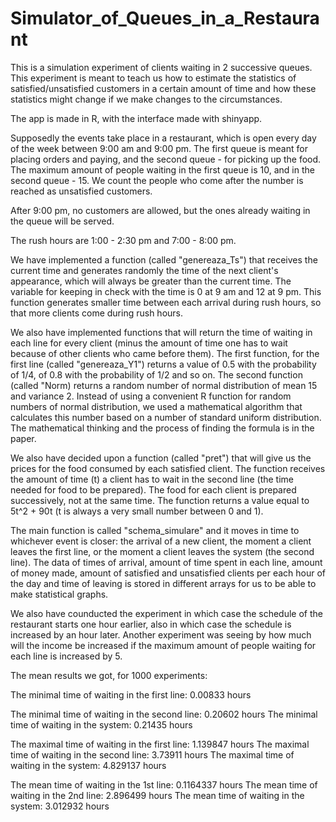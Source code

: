 # Simulator_of_Queues_in_a_Restaurant

This is a simulation experiment of clients waiting in 2 successive queues. This experiment is meant to teach us how to estimate the statistics of satisfied/unsatisfied customers in a certain amount of time and how these statistics might change if we make changes to the circumstances.

The app is made in R, with the interface made with shinyapp.

Supposedly the events take place in a restaurant, which is open every day of the week between 9:00 am and 9:00 pm. The first queue is meant for placing orders and paying, and the second queue - for picking up the food. The maximum amount of people waiting in the first queue is 10, and in the second queue - 15. We count the people who come after the number is reached as unsatisfied customers. 

After 9:00 pm, no customers are allowed, but the ones already waiting in the queue will be served. 

The rush hours are 1:00 - 2:30 pm and 7:00 - 8:00 pm. 

We have implemented a function (called "genereaza_Ts") that receives the current time and generates randomly the time of the next client's appearance, which will always be greater than the current time. The variable for keeping in check with the time is 0 at 9 am and 12 at 9 pm. This function generates smaller time between each arrival during rush hours, so that more clients come during rush hours.

We also have implemented functions that will return the time of waiting in each line for every client (minus the amount of time one has to wait because of other clients who came before them). The first function, for the first line (called "genereaza_Y1") returns a value of 0.5 with the probability of 1/4, of 0.8 with the probability of 1/2 and so on. The second function (called "Norm) returns a random number of normal distribution of mean 15 and variance 2. Instead of using a convenient R function for random numbers of normal distribution, we used a mathematical algorithm that calculates this number based on a number of standard uniform distribution. The mathematical thinking and the process of finding the formula is in the paper. 

We also have decided upon a function (called "pret") that will give us the prices for the food consumed by each satisfied client. The function receives the amount of time (t) a client has to wait in the second line (the time needed for food to be prepared). The food for each client is prepared successively, not at the same time. The function returns a value equal to 5t^2 +  90t (t is always a very small number between 0 and 1). 

The main function is called "schema_simulare" and it moves in time to whichever event is closer: the arrival of a new client, the moment a client leaves the first line, or the moment a client leaves the system (the second line). The data of times of arrival, amount of time spent in each line, amount of money made, amount of satisfied and unsatisfied clients per each hour of the day and time of leaving is stored in different arrays for us to be able to make statistical graphs.

We also have counducted the experiment in which case the schedule of the restaurant starts one hour earlier, also in which case the schedule is increased by an hour later. 
Another experiment was seeing by how much will the income be increased if the maximum amount of people waiting for each line is increased by 5. 


The mean results we got, for 1000 experiments:

  The minimal time of waiting in the first line: 0.00833 hours
  
  The minimal time of waiting in the second line: 0.20602 hours
  The minimal time of waiting in the system: 0.21435 hours


The maximal time of waiting in the first line: 1.139847 hours
The maximal time of waiting in the second line: 3.73911 hours
The maximal time of waiting in the system: 4.829137 hours


The mean time of waiting in the 1st line: 0.1164337 hours
The mean time of waiting in the 2nd line: 2.896499 hours
The mean time of waiting in the system: 3.012932 hours








